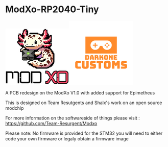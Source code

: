 # ModXo-RP2040-Tiny

![alt text](https://github.com/Darkone83/ModXo-RP2040-Tiny/blob/main/Images/logo.png?raw=true)![alt text](https://github.com/Darkone83/ModXo-RP2040-Tiny/blob/main/Images/DC%20logo.png?raw=true)

A PCB redesign on the ModXo V1.0 with added support for Epimetheus

This is designed on Team Resutgents and Shalx's work on an open source modchip

For more information on the softwareside of things please visit : https://github.com/Team-Resurgent/Modxo

Please note: No firmware is provided for the STM32 you will need to either code your own firmware or legaly obtain a firmware image
